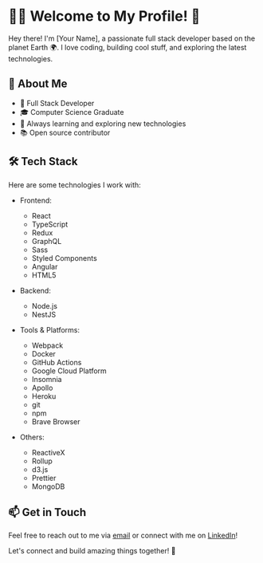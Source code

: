 # 👨‍💻 Welcome to My Profile! 👋

Hey there! I'm [Your Name], a passionate full stack developer based on the planet Earth 🌍. I love coding, building cool stuff, and exploring the latest technologies.

## 🚀 About Me

- 💼 Full Stack Developer
- 🎓 Computer Science Graduate
- 🌱 Always learning and exploring new technologies
- 📚 Open source contributor

## 🛠️ Tech Stack

Here are some technologies I work with:

- Frontend: 
  - React
  - TypeScript
  - Redux
  - GraphQL
  - Sass
  - Styled Components
  - Angular
  - HTML5

- Backend: 
  - Node.js
  - NestJS
  
- Tools & Platforms:
  - Webpack
  - Docker
  - GitHub Actions
  - Google Cloud Platform
  - Insomnia
  - Apollo
  - Heroku
  - git
  - npm
  - Brave Browser
  
- Others:
  - ReactiveX
  - Rollup
  - d3.js
  - Prettier
  - MongoDB
  
## 📫 Get in Touch

Feel free to reach out to me via [email](mailto:tarunjawla2@gmail.com) or connect with me on [LinkedIn](https://www.linkedin.com/in/tarunjawlajaipur)!

Let's connect and build amazing things together! 🚀
